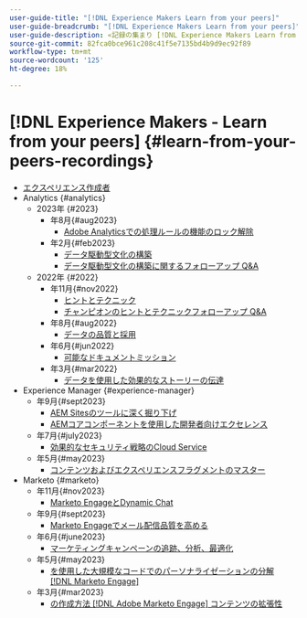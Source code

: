 ```yaml
---
user-guide-title: "[!DNL Experience Makers Learn from your peers]"
user-guide-breadcrumb: "[!DNL Experience Makers Learn from your peers]"
user-guide-description: «記録の集まり [!DNL Experience Makers Learn from your peers]"
source-git-commit: 82fca0bce961c208c41f5e7135bd4b9d9ec92f89
workflow-type: tm+mt
source-wordcount: '125'
ht-degree: 18%

---
```



# [!DNL Experience Makers - Learn from your peers] {#learn-from-your-peers-recordings}

+ [エクスペリエンス作成者](overview.md)
+ Analytics {#analytics}
   + 2023年 {#2023}
      + 年8月{#aug2023}
         + [Adobe Analyticsでの処理ルールの機能のロック解除](analytics/aug2023/processing-rules.md)
      + 年2月{#feb2023}
         + [データ駆動型文化の構築](analytics/feb2023/data-driven-culture.md)
         + [データ駆動型文化の構築に関するフォローアップ Q&amp;A](analytics/feb2023/data-driven-culture-q-and-a.md)
   + 2022年 {#2022}
      + 年11月{#nov2022}
         + [ヒントとテクニック](analytics/nov2022/tips-and-tricks.md)
         + [チャンピオンのヒントとテクニックフォローアップ Q&amp;A](analytics/nov2022/tips-and-tricks-q-and-a.md)
      + 年8月{#aug2022}
         + [データの品質と採用](analytics/aug2022/data-quality.md)
      + 年6月{#jun2022}
         + [可能なドキュメントミッション](analytics/june2022/mission-possible.md)
      + 年3月{#mar2022}
         + [データを使用した効果的なストーリーの伝達](analytics/mar2022/stories-with-data.md)
+ Experience Manager {#experience-manager}
   + 年9月{#sept2023}
      + [AEM Sitesのツールに深く掘り下げ](experience-manager/sept2023/aem-sites-tools.md)
      + [AEMコアコンポーネントを使用した開発者向けエクセレンス](experience-manager/sept2023/core-components.md)
   + 年7月{#july2023}
      + [効果的なセキュリティ戦略のCloud Service](experience-manager/july2023/effective-security-strategies-in-cloud-service.md)
   + 年5月{#may2023}
      + [コンテンツおよびエクスペリエンスフラグメントのマスター](experience-manager/may2023/mastering-content-and-experience-fragments.md)
+ Marketo {#marketo}
   + 年11月{#nov2023}
      + [Marketo EngageとDynamic Chat](marketo/nov2023/dynamic-chat.md)
   + 年9月{#sept2023}
      + [Marketo Engageでメール配信品質を高める](marketo/sept2023/email-deliverability.md)
   + 年6月{#june2023}
      + [マーケティングキャンペーンの追跡、分析、最適化](marketo/june2023/marketing-campaigns.md)
   + 年5月{#may2023}
      + [を使用した大規模なコードでのパーソナライゼーションの分解 [!DNL Marketo Engage]](marketo/may2023/personalization-at-scale.md)
   + 年3月{#mar2023}
      + [の作成方法 [!DNL Adobe Marketo Engage] コンテンツの拡張性](marketo/mar2023/templates-tokens-teamwork.md)
